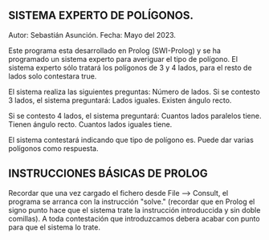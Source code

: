 SISTEMA EXPERTO DE POLÍGONOS.
----------------------------

Autor:  Sebastián Asunción.
Fecha:  Mayo del 2023.

Este programa esta desarrollado en Prolog (SWI-Prolog) y se ha programado un sistema experto para averiguar el tipo de polígono.
El sistema experto sólo tratará los polígonos de 3 y 4 lados, para el resto de lados solo contestara true.

El sistema realiza las siguientes preguntas:
  Número de lados.
  Si se contesto 3 lados, el sistema preguntará:
     Lados iguales.
     Existen ángulo recto.

  Si se contesto 4 lados, el sistema preguntará:
     Cuantos lados paralelos tiene.
     Tienen ángulo recto.
     Cuantos lados iguales tiene.

El sistema contestará indicando que tipo de polígono es.  Puede dar varias polígonos como respuesta.


INSTRUCCIONES BÁSICAS DE PROLOG
--------------------------------
Recordar que una vez cargado el fichero desde File --> Consult, el programa se arranca con la instrucción "solve." (recordar que
en Prolog el signo punto hace que el sistema trate la instrucción introduccida y sin doble comillas).
A toda contestación que introduzcamos debera acabar con punto para que el sistema lo trate.
